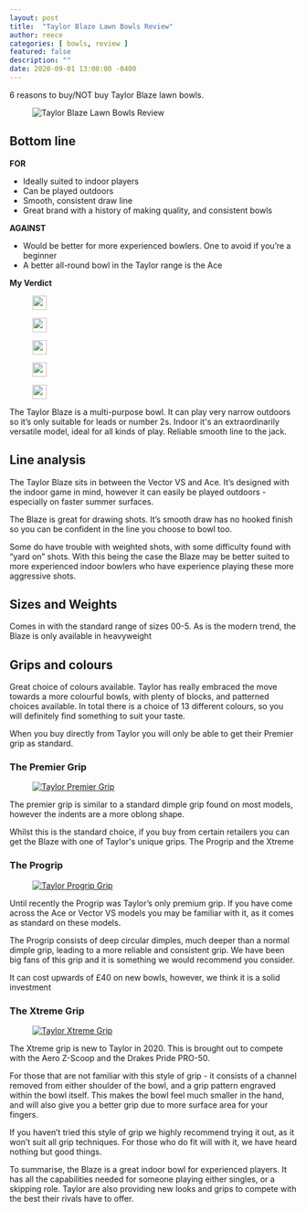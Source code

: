 ```yaml
---
layout: post
title:  "Taylor Blaze Lawn Bowls Review"
author: reece
categories: [ bowls, review ]
featured: false
description: ""
date: 2020-09-01 13:00:00 -0400
---
```

    

<!-- wp:paragraph -->
<p xmlns="http://www.w3.org/1999/xhtml">6 reasons to buy/NOT buy Taylor Blaze lawn bowls.</p>
<!-- /wp:paragraph -->

<!-- wp:image {"id":259,"sizeSlug":"full","linkDestination":"none"} -->
<figure class="wp-block-image size-full"><img src="/img/posts/taylor-blaze-lawn-bowls-review.jpeg" alt="Taylor Blaze Lawn Bowls Review" class="wp-image-259"/></figure>
<!-- /wp:image -->

<!-- wp:heading -->
<h2><a href="#bottom-line"></a>Bottom line</h2>
<!-- /wp:heading -->

<!-- wp:columns -->
<div class="wp-block-columns"><!-- wp:column -->
<div class="wp-block-column"><!-- wp:paragraph -->
<p><strong>FOR</strong></p>
<!-- /wp:paragraph -->

<!-- wp:list -->
<ul><!-- wp:list-item -->
<li>Ideally suited to indoor players</li>
<!-- /wp:list-item -->

<!-- wp:list-item -->
<li>Can be played outdoors</li>
<!-- /wp:list-item -->

<!-- wp:list-item -->
<li>Smooth, consistent draw line</li>
<!-- /wp:list-item -->

<!-- wp:list-item -->
<li>Great brand with a history of making quality, and consistent bowls</li>
<!-- /wp:list-item --></ul>
<!-- /wp:list --></div>
<!-- /wp:column -->

<!-- wp:column -->
<div class="wp-block-column"><!-- wp:paragraph -->
<p><strong>AGAINST</strong></p>
<!-- /wp:paragraph -->

<!-- wp:list -->
<ul><!-- wp:list-item -->
<li>Would be better for more experienced bowlers. One to avoid if you’re a beginner</li>
<!-- /wp:list-item -->

<!-- wp:list-item -->
<li>A better all-round bowl in the Taylor range is the Ace</li>
<!-- /wp:list-item --></ul>
<!-- /wp:list --></div>
<!-- /wp:column --></div>
<!-- /wp:columns -->

<!-- wp:block {"ref":2700} /-->

<!-- wp:paragraph -->
<p><strong>My Verdict</strong></p>
<!-- /wp:paragraph -->

<!-- wp:group {"layout":{"type":"flex","allowOrientation":false}} -->
<div class="wp-block-group"><!-- wp:image {"id":447,"width":25,"height":25,"sizeSlug":"full","linkDestination":"none"} -->
<figure class="wp-block-image size-full is-resized"><img src="/img/posts/icon-star.jpg" alt="" class="wp-image-447" width="25" height="25"/></figure>
<!-- /wp:image -->

<!-- wp:image {"id":447,"width":25,"height":25,"sizeSlug":"full","linkDestination":"none"} -->
<figure class="wp-block-image size-full is-resized"><img src="/img/posts/icon-star.jpg" alt="" class="wp-image-447" width="25" height="25"/></figure>
<!-- /wp:image -->

<!-- wp:image {"id":447,"width":25,"height":25,"sizeSlug":"full","linkDestination":"none"} -->
<figure class="wp-block-image size-full is-resized"><img src="/img/posts/icon-star.jpg" alt="" class="wp-image-447" width="25" height="25"/></figure>
<!-- /wp:image -->

<!-- wp:image {"id":447,"width":25,"height":25,"sizeSlug":"full","linkDestination":"none"} -->
<figure class="wp-block-image size-full is-resized"><img src="/img/posts/icon-star.jpg" alt="" class="wp-image-447" width="25" height="25"/></figure>
<!-- /wp:image -->

<!-- wp:image {"id":447,"width":25,"height":25,"sizeSlug":"full","linkDestination":"none"} -->
<figure class="wp-block-image size-full is-resized"><img src="/img/posts/icon-star.jpg" alt="" class="wp-image-447" width="25" height="25"/></figure>
<!-- /wp:image --></div>
<!-- /wp:group -->

<!-- wp:paragraph -->
<p>The Taylor Blaze is a multi-purpose bowl. It can play very narrow outdoors so it’s only suitable for leads or number 2s. Indoor it's an extraordinarily versatile model, ideal for all kinds of play. Reliable smooth line to the jack.</p>
<!-- /wp:paragraph -->

<!-- wp:heading -->
<h2><a href="#line-analysis"></a>Line analysis</h2>
<!-- /wp:heading -->

<!-- wp:paragraph -->
<p>The Taylor Blaze sits in between the Vector VS and Ace. It’s designed with the indoor game in mind, however it can easily be played outdoors - especially on faster summer surfaces.</p>
<!-- /wp:paragraph -->

<!-- wp:block {"ref":2819} /-->

<!-- wp:paragraph -->
<p>The Blaze is great for drawing shots. It’s smooth draw has no hooked finish so you can be confident in the line you choose to bowl too.</p>
<!-- /wp:paragraph -->

<!-- wp:paragraph -->
<p>Some do have trouble with weighted shots, with some difficulty found with “yard on” shots. With this being the case the Blaze may be better suited to more experienced indoor bowlers who have experience playing these more aggressive shots.</p>
<!-- /wp:paragraph -->

<!-- wp:heading -->
<h2><a href="#sizes-and-weights"></a>Sizes and Weights</h2>
<!-- /wp:heading -->

<!-- wp:paragraph -->
<p>Comes in with the standard range of sizes 00-5. As is the modern trend, the Blaze is only available in heavyweight</p>
<!-- /wp:paragraph -->

<!-- wp:heading -->
<h2><a href="#grips-and-colours"></a>Grips and colours</h2>
<!-- /wp:heading -->

<!-- wp:paragraph -->
<p>Great choice of colours available. Taylor has really embraced the move towards a more colourful bowls, with plenty of blocks, and patterned choices available. In total there is a choice of 13 different colours, so you will definitely find something to suit your taste.</p>
<!-- /wp:paragraph -->

<!-- wp:paragraph -->
<p>When you buy directly from Taylor you will only be able to get their Premier grip as standard.</p>
<!-- /wp:paragraph -->

<!-- wp:heading {"level":3} -->
<h3><a href="#the-premier-grip"></a>The Premier Grip</h3>
<!-- /wp:heading -->

<!-- wp:image {"linkDestination":"custom"} -->
<figure class="wp-block-image"><a href="#" target="_blank" rel="noreferrer noopener"><img src="/img/posts/premier-grip-taylor.png" alt="Taylor Premier Grip"/></a></figure>
<!-- /wp:image -->

<!-- wp:paragraph -->
<p>The premier grip is similar to a standard dimple grip found on most models, however the indents are a more oblong shape.</p>
<!-- /wp:paragraph -->

<!-- wp:paragraph -->
<p>Whilst this is the standard choice, if you buy from certain retailers you can get the Blaze with one of Taylor's unique grips. The Progrip and the Xtreme</p>
<!-- /wp:paragraph -->

<!-- wp:heading {"level":3} -->
<h3><a href="#the-progrip"></a>The Progrip</h3>
<!-- /wp:heading -->

<!-- wp:image {"linkDestination":"custom"} -->
<figure class="wp-block-image"><a href="#" target="_blank" rel="noreferrer noopener"><img src="/img/posts/progrip-grip-taylor.png" alt="Taylor Progrip Grip"/></a></figure>
<!-- /wp:image -->

<!-- wp:paragraph -->
<p>Until recently the Progrip was Taylor’s only premium grip. If you have come across the Ace or Vector VS models you may be familiar with it, as it comes as standard on these models.</p>
<!-- /wp:paragraph -->

<!-- wp:paragraph -->
<p>The Progrip consists of deep circular dimples, much deeper than a normal dimple grip, leading to a more reliable and consistent grip. We have been big fans of this grip and it is something we would recommend you consider.</p>
<!-- /wp:paragraph -->

<!-- wp:paragraph -->
<p>It can cost upwards of £40 on new bowls, however, we think it is a solid investment</p>
<!-- /wp:paragraph -->

<!-- wp:heading {"level":3} -->
<h3><a href="#the-xtreme-grip"></a>The Xtreme Grip</h3>
<!-- /wp:heading -->

<!-- wp:image {"linkDestination":"custom"} -->
<figure class="wp-block-image"><a href="#" target="_blank" rel="noreferrer noopener"><img src="/img/posts/xtreme-grip-taylor.png" alt="Taylor Xtreme Grip"/></a></figure>
<!-- /wp:image -->

<!-- wp:paragraph -->
<p>The Xtreme grip is new to Taylor in 2020. This is brought out to compete with the Aero Z-Scoop and the Drakes Pride PRO-50.</p>
<!-- /wp:paragraph -->

<!-- wp:paragraph -->
<p>For those that are not familiar with this style of grip - it consists of a channel removed from either shoulder of the bowl, and a grip pattern engraved within the bowl itself. This makes the bowl feel much smaller in the hand, and will also give you a better grip due to more surface area for your fingers.</p>
<!-- /wp:paragraph -->

<!-- wp:paragraph -->
<p>If you haven’t tried this style of grip we highly recommend trying it out, as it won’t suit all grip techniques. For those who do fit will with it, we have heard nothing but good things.</p>
<!-- /wp:paragraph -->

<!-- wp:paragraph -->
<p>To summarise, the Blaze is a great indoor bowl for experienced players. It has all the capabilities needed for someone playing either singles, or a skipping role. Taylor are also providing new looks and grips to compete with the best their rivals have to offer.</p>
<!-- /wp:paragraph -->
    
